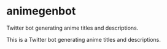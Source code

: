# animegenbot
Twitter bot generating anime titles and descriptions.

This is a Twitter bot generating anime titles and descriptions.
